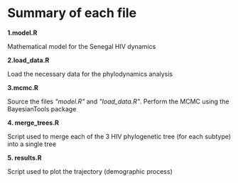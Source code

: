 # Summary of each file

**1.model.R**

Mathematical model for the Senegal HIV dynamics

**2.load_data.R**

Load the necessary data for the phylodynamics analysis

**3.mcmc.R**

Source the files *"model.R"* and *"load_data.R"*.
Perform the MCMC using the BayesianTools package

**4. merge_trees.R**

Script used to merge each of the 3 HIV phylogenetic tree (for each subtype) into a single tree

**5. results.R**

Script used to plot the trajectory (demographic process)
